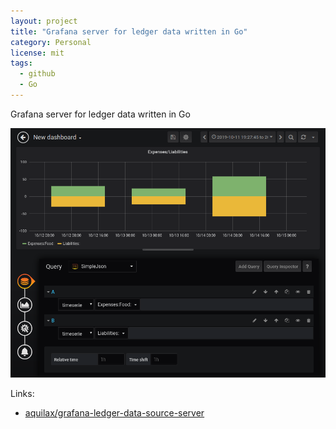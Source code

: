 ```yaml
---
layout: project
title: "Grafana server for ledger data written in Go"
category: Personal
license: mit
tags:
  - github
  - Go
---
```


Grafana server for ledger data written in Go

![grafana-ledger-data-source-server](/img/grafana-ledger-data-source-server.png)

Links:

* [aquilax/grafana-ledger-data-source-server](https://github.com/aquilax/grafana-ledger-data-source-server)
